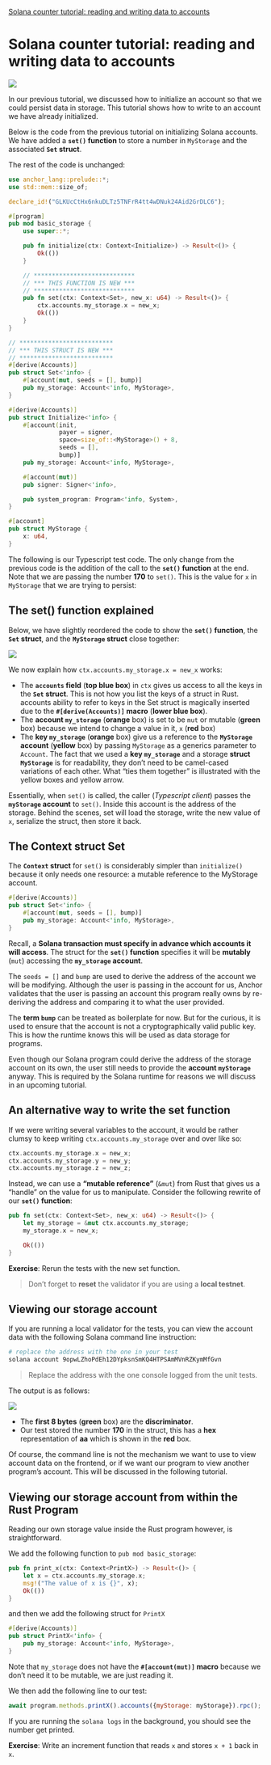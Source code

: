 [Solana counter tutorial: reading and writing data to accounts](https://www.rareskills.io/post/solana-counter-program)

# Solana counter tutorial: reading and writing data to accounts

![](assets/2024-02-25-10-23-49.png)

In our previous tutorial, we discussed how to initialize an account so that we could persist data in storage. This tutorial shows how to write to an account we have already initialized.

Below is the code from the previous tutorial on initializing Solana accounts. We have added a **`set()` function** to store a number in `MyStorage` and the associated **`Set` struct**.

The rest of the code is unchanged:

```rust
use anchor_lang::prelude::*;
use std::mem::size_of;

declare_id!("GLKUcCtHx6nkuDLTz5TNFrR4tt4wDNuk24Aid2GrDLC6");

#[program]
pub mod basic_storage {
    use super::*;

    pub fn initialize(ctx: Context<Initialize>) -> Result<()> {
        Ok(())
    }

    // ****************************
    // *** THIS FUNCTION IS NEW ***
    // ****************************
    pub fn set(ctx: Context<Set>, new_x: u64) -> Result<()> {
        ctx.accounts.my_storage.x = new_x;
        Ok(())
    }
}

// **************************
// *** THIS STRUCT IS NEW ***
// **************************
#[derive(Accounts)]
pub struct Set<'info> {
    #[account(mut, seeds = [], bump)]
    pub my_storage: Account<'info, MyStorage>,
}

#[derive(Accounts)]
pub struct Initialize<'info> {
    #[account(init,
              payer = signer,
              space=size_of::<MyStorage>() + 8,
              seeds = [],
              bump)]
    pub my_storage: Account<'info, MyStorage>,

    #[account(mut)]
    pub signer: Signer<'info>,

    pub system_program: Program<'info, System>,
}

#[account]
pub struct MyStorage {
    x: u64,
}
```

The following is our Typescript test code. The only change from the previous code is the addition of the call to the **`set()` function** at the end. Note that we are passing the number **170** to `set()`. This is the value for `x` in `MyStorage` that we are trying to persist:



## The set() function explained

Below, we have slightly reordered the code to show the **`set()` function**, the **`Set` struct**, and the **`MyStorage` struct** close together:

![](assets/2024-02-25-10-26-53.png)

We now explain how `ctx.accounts.my_storage.x = new_x` works:
- The **`accounts` field** (**top blue box**) in `ctx` gives us access to all the keys in the **`Set` struct**. This is not how you list the keys of a struct in Rust. accounts ability to refer to keys in the Set struct is magically inserted due to the **`#[derive(Accounts)]` macro** (**lower blue box**).
- The **account `my_storage`** (**orange** box) is set to be `mut` or mutable (**green** box) because we intend to change a value in it, `x` (**red** box)
- The **key `my_storage`** (**orange** box) give us a reference to the **`MyStorage` account** (**yellow** box) by passing `MyStorage` as a generics parameter to `Account`. The fact that we used a **key `my_storage`** and a storage **struct `MyStorage`** is for readability, they don’t need to be camel-cased variations of each other. What “ties them together” is illustrated with the yellow boxes and yellow arrow.

Essentially, when `set()` is called, the caller (*Typescript client*) passes the **`myStorage` account** to `set()`. Inside this account is the address of the storage. Behind the scenes, set will load the storage, write the new value of `x`, serialize the struct, then store it back.


## The Context struct Set

The **`Context` struct** for `set()` is considerably simpler than `initialize()` because it only needs one resource: a mutable reference to the MyStorage account.

```rust
#[derive(Accounts)]
pub struct Set<'info> {
    #[account(mut, seeds = [], bump)]
    pub my_storage: Account<'info, MyStorage>,
}
```

Recall, a **Solana transaction must specify in advance which accounts it will access**. The struct for the **`set()` function** specifies it will be **mutably** (`mut`) accessing the **`my_storage` account**.

The `seeds = []` and `bump` are used to derive the address of the account we will be modifying. Although the user is passing in the account for us, Anchor validates that the user is passing an account this program really owns by re-deriving the address and comparing it to what the user provided.

The **term `bump`** can be treated as boilerplate for now. But for the curious, it is used to ensure that the account is not a cryptographically valid public key. This is how the runtime knows this will be used as data storage for programs.

Even though our Solana program could derive the address of the storage account on its own, the user still needs to provide the **account `myStorage`** anyway. This is required by the Solana runtime for reasons we will discuss in an upcoming tutorial.


## An alternative way to write the set function

If we were writing several variables to the account, it would be rather clumsy to keep writing `ctx.accounts.my_storage` over and over like so:

```rust
ctx.accounts.my_storage.x = new_x;
ctx.accounts.my_storage.y = new_y;
ctx.accounts.my_storage.z = new_z;
```

Instead, we can use a **“mutable reference”** (`&mut`) from Rust that gives us a “handle” on the value for us to manipulate. Consider the following rewrite of our **`set()` function**:

```rust
pub fn set(ctx: Context<Set>, new_x: u64) -> Result<()> {
    let my_storage = &mut ctx.accounts.my_storage;
    my_storage.x = new_x;

    Ok(())
}
```

**Exercise**: Rerun the tests with the new set function.
> Don’t forget to **reset** the validator if you are using a **local testnet**.


## Viewing our storage account

If you are running a local validator for the tests, you can view the account data with the following Solana command line instruction:

```bash
# replace the address with the one in your test
solana account 9opwLZhoPdEh12DYpksnSmKQ4HTPSAmMVnRZKymMfGvn
```

> Replace the address with the one console logged from the unit tests.

The output is as follows:

![](assets/2024-02-25-10-44-08.png)

- The **first 8 bytes** (**green** box) are the **discriminator**.
- Our test stored the number **170** in the struct, this has a **hex** representation of **aa** which is shown in the **red** box.

Of course, the command line is not the mechanism we want to use to view account data on the frontend, or if we want our program to view another program’s account. This will be discussed in the following tutorial.



## Viewing our storage account from within the Rust Program

Reading our own storage value inside the Rust program however, is straightforward.

We add the following function to `pub mod basic_storage`:

```rust
pub fn print_x(ctx: Context<PrintX>) -> Result<()> {
    let x = ctx.accounts.my_storage.x;
    msg!("The value of x is {}", x);
    Ok(())
}
```

and then we add the following struct for `PrintX`

```rust
#[derive(Accounts)]
pub struct PrintX<'info> {
    pub my_storage: Account<'info, MyStorage>,
}
```

Note that `my_storage` does not have the **`#[account(mut)]` macro** because we don’t need it to be mutable, we are just reading it.

We then add the following line to our test:

```javascript
await program.methods.printX().accounts({myStorage: myStorage}).rpc();
```

If you are running the `solana logs` in the background, you should see the number get printed.

**Exercise**: Write an increment function that reads `x` and stores `x + 1` back in `x`.